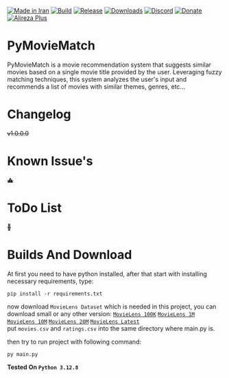 [![Made in Iran](https://img.shields.io/badge/made_in-iran-ffd700.svg?labelColor=0057b7)](https://github.com/AlirezaPlusOfficial)
[![Build](https://img.shields.io/github/actions/workflow/status/AlirezaPlusOfficial/PyMovieMatch/main.yml?branch=master)](#)
[![Release](https://img.shields.io/github/release/AlirezaPlusOfficial/PyMovieMatch.svg)](#)
[![Downloads](https://img.shields.io/github/downloads/AlirezaPlusOfficial/PyMovieMatch/total.svg)](#)
[![Discord](https://img.shields.io/discord/796410664460877865?label=discord)](https://discord.gg/tUa4V9S3MF)
[![Donate](https://img.shields.io/badge/donate-$$$-8a2be2.svg)](#)
[![Alireza Plus](https://img.shields.io/badge/Alireza-Plus-e4181c.svg?labelColor=0000ff)](#)


# PyMovieMatch
PyMovieMatch is a movie recommendation system that suggests similar movies based on a single movie title provided by the user.
Leveraging fuzzy matching techniques, this system analyzes the user's input and recommends a list of movies with similar themes, genres, etc...
# Changelog
~~v1.0.0.0~~
# Known Issue's
~~⚠~~
# ToDo List
~~💢~~
# Builds And Download
At first you need to have python installed, after that start with installing necessary requirements, type:

    pip install -r requirements.txt

now download `MovieLens Dataset` which is needed in this project, you can download small or any other version:
[`MovieLens 100K`](https://files.grouplens.org/datasets/movielens/ml-100k.zip)
[`MovieLens 1M`](https://files.grouplens.org/datasets/movielens/ml-1m.zip)
[`MovieLens 10M`](https://files.grouplens.org/datasets/movielens/ml-10m.zip)
[`MovieLens 20M`](https://files.grouplens.org/datasets/movielens/ml-20m.zip)
[`MovieLens Latest`](https://files.grouplens.org/datasets/movielens/ml-latest.zip)
<br>
put `movies.csv` and `ratings.csv` into the same directory where main.py is.

then try to run project with following command:

    py main.py

**Tested On `Python 3.12.8`**
